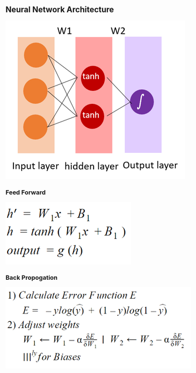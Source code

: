 ## Neural Network Architecture

<img src="src/NN.png">

### Feed Forward
<img src="src/FF.png">


### Back Propogation
<img src="src/BP.png">


